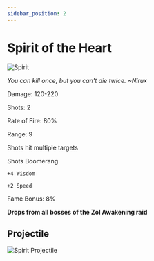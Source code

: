 ```yaml
---
sidebar_position: 2
---
```


# Spirit of the Heart

![Spirit](https://vwiki.valorserver.com/api/item/picture/spirit%20of%20the%20heart)

<i>You can kill once, but you can't die twice. ~Nirux</i>

Damage: 120-220

Shots: 2

Rate of Fire: 80%

Range: 9

Shots hit multiple targets

Shots Boomerang

    +4 Wisdom
    
    +2 Speed

Fame Bonus: 8%

**Drops from all bosses of the Zol Awakening raid**

## Projectile

![Spirit Projectile](https://cdn.discordapp.com/attachments/953134990428868629/953331150854717460/spiritoftheheart.gif)
